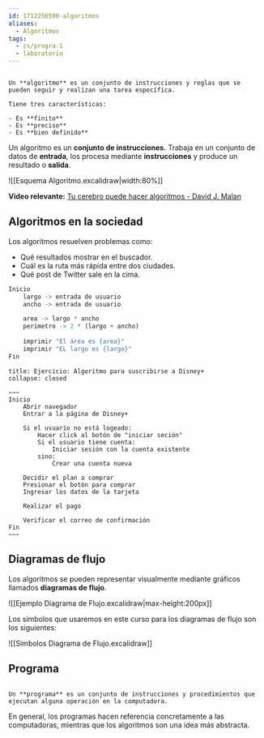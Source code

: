 ```yaml
---
id: 1712256590-algoritmos
aliases:
  - Algoritmos
tags:
  - cs/progra-1
  - laboratorio
---
```


```ad-definition

Un **algoritmo** es un conjunto de instrucciones y reglas que se pueden seguir y realizan una tarea específica.

Tiene tres características:

- Es **finito**
- Es **preciso**
- Es **bien definido**

```

Un algoritmo es un **conjunto de instrucciones.** Trabaja en un conjunto de datos de **entrada**, los procesa mediante **instrucciones** y produce un resultado o **salida**.

![[Esquema Algoritmo.excalidraw|width:80%]]

**Video relevante:** [Tu cerebro puede hacer algoritmos - David J. Malan](https://www.youtube.com/watch?v=6hfOvs8pY1k)

## Algoritmos en la sociedad

Los algoritmos resuelven problemas como:

- Qué resultados mostrar en el buscador.
- Cuál es la ruta más rápida entre dos ciudades.
- Qué post de Twitter sale en la cima.

```python
Inicio
	largo -> entrada de usuario
	ancho -> entrada de usuario

	area -> largo * ancho
	perimetro -> 2 * (largo + ancho)
	
	imprimir "El área es {area}"
	imprimir "EL largo es {largo}"
Fin
```

```ad-exercise
title: Ejercicio: Algoritmo para suscribirse a Disney+
collapse: closed

~~~
Inicio
	Abrir navegador
	Entrar a la página de Disney+
	
	Si el usuario no está logeado:
		Hacer click al botón de "iniciar seción"
		Si el usuario tiene cuenta:
			Iniciar sesión con la cuenta existente
		sino:
			Crear una cuenta nueva

	Decidir el plan a comprar
	Presionar el botón para comprar
	Ingresar los datos de la tarjeta
	
	Realizar el pago

	Verificar el correo de confirmación
Fin
~~~

```

## Diagramas de flujo

Los algoritmos se pueden representar visualmente mediante gráficos llamados **diagramas de flujo**.

![[Ejemplo Diagrama de Flujo.excalidraw|max-height:200px]]

Los símbolos que usaremos en este curso para los diagramas de flujo son los siguientes:

![[Simbolos Diagrama de Flujo.excalidraw]]

## Programa

```ad-definition

Un **programa** es un conjunto de instrucciones y procedimientos que ejecutan alguna operación en la computadora.

```

En general, los programas hacen referencia concretamente a las computadoras, mientras que los algoritmos son una idea más abstracta.
